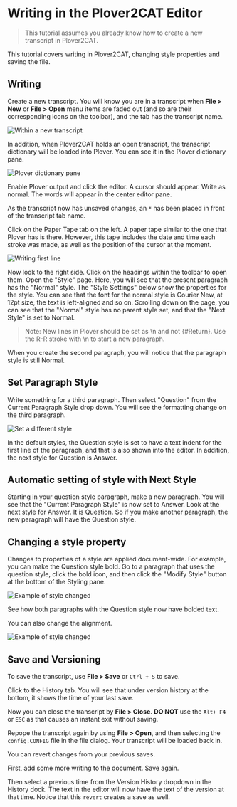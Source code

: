 # Writing in the Plover2CAT Editor

> This tutorial assumes you already know how to create a new transcript in Plover2CAT.

This tutorial covers writing in Plover2CAT, changing style properties and saving the file.

## Writing

Create a new transcript. You will know you are in a transcript when **File > New** or **File > Open** menu items are faded out (and so are their corresponding icons on the toolbar), and the tab has the transcript name.

![Within a new transcript](images/withintranscript.png)

In addition, when Plover2CAT holds an open transcript, the transcript dictionary will be loaded into Plover. You can see it in the Plover dictionary pane.

![Plover dictionary pane](images/loadtranscriptdict.png)

Enable Plover output and click the editor. A cursor should appear. Write as normal. The words will appear in the center editor pane. 

As the transcript now has unsaved changes, an `*` has been placed in front of the transcript tab name.

Click on the Paper Tape tab on the left. A paper tape similar to the one that Plover has is there. However, this tape includes the date and time each stroke was made, as well as the position of the cursor at the moment.

![Writing first line](images/initialwriting.png)

Now look to the right side. Click on the headings within the toolbar to open them. Open the "Style" page. Here, you will see that the present paragraph has the "Normal" style. The "Style Settings" below show the properties for the style. You can see that the font for the normal style is Courier New, at 12pt size, the text is left-aligned and so on. Scrolling down on the page, you can see that the "Normal" style has no parent style set, and that the "Next Style" is set to Normal.

> Note: New lines in Plover should be set as \n and not {#Return}. Use the R-R stroke with \n to start a new paragraph.

 When you create the second paragraph, you will notice that the paragraph style is still Normal.

 ## Set Paragraph Style

 Write something for a third paragraph. Then select "Question" from the Current Paragraph Style drop down. You will see the formatting change on the third paragraph.

 ![Set a different style](images/setstyle.png)

 In the default styles, the Question style is set to have a text indent for the first line of the paragraph, and that is also shown into the editor. In addition, the next style for Question is Answer.

 ## Automatic setting of style with Next Style

 Starting in your question style paragraph, make a new paragraph. You will see that the "Current Paragraph Style" is now set to Answer.  Look at the next style for Answer. It is Question. So if you make another paragraph, the new paragraph will have the Question style.
 
 ## Changing a style property

Changes to properties of a style are applied document-wide. For example, you can make the Question style bold. Go to a paragraph that uses the question style, click the bold icon, and then click the "Modify Style" button at the bottom of the Styling pane.

 ![Example of style changed](images/changestyle.png)

 See how both paragraphs with the Question style now have bolded text.
 
 You can also change the alignment.

 ![Example of style changed](images/changestyle2.png)

 ##  Save and Versioning

To save the transcript, use **File > Save** or `Ctrl + S`  to save. 


Click to the History tab. You will see that under version history at the bottom, it shows the time of your last save.

Now you can close the transcript by **File > Close**.  **DO NOT** use the `Alt+ F4` or `ESC` as that causes an instant exit without saving.

Repope the transcript again by using **File > Open**, and then selecting the `config.CONFIG` file in the file dialog. Your transcript will be loaded back in.

You can revert changes from your previous saves.

First, add some more writing to the document. Save again.

Then select a previous time from the Version History dropdown in the History dock. The text in the editor will now have the text of the version at that time. Notice that this `revert` creates a save as well.


